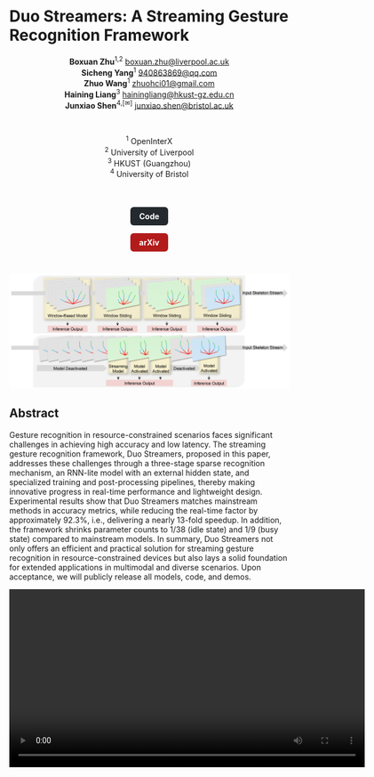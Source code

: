# Duo Streamers: A Streaming Gesture Recognition Framework

<div align="center" style="max-width: 16cm; margin: auto;" markdown="1">

  
**Boxuan Zhu**<sup>1,2</sup> <boxuan.zhu@liverpool.ac.uk>  
**Sicheng Yang**<sup>1</sup> <940863869@qq.com>  
**Zhuo Wang**<sup>1</sup> <zhuohci01@gmail.com>  
**Haining Liang**<sup>3</sup> <hainingliang@hkust-gz.edu.cn>  
**Junxiao Shen**<sup>4,[&#9993;]</sup> <junxiao.shen@bristol.ac.uk>

<br/>

<sup>1</sup> OpenInterX  
<sup>2</sup> University of Liverpool  
<sup>3</sup> HKUST (Guangzhou)  
<sup>4</sup> University of Bristol  

<br/>

</div>

<div align="center" style="margin-top: 20px; margin-bottom: 40px;">
  <!-- “Code” -->
  <a href="https://github.com/JulienInWired/Duo-Streamers"
     style="text-decoration: none;
            display: inline-block;
            margin: 0 10px;
            padding: 8px 16px;
            background: #24292e;  /* GitHub */
            color: #ffffff;
            border-radius: 6px;
            font-weight: bold;">
    <!-- Pic or Font Awesome -->
    Code
  </a>

  <!-- “arXiv” -->
  <a href="https://arxiv.org/abs/xxxx.xxxxx"
     style="text-decoration: none;
            display: inline-block;
            margin: 0 10px;
            padding: 8px 16px;
            background: #b31b1b;  /* arXiv */
            color: #ffffff;
            border-radius: 6px;
            font-weight: bold;">
    <!-- <svg> -->
    arXiv
  </a>
</div>

<div align="center">
  <img src="pics/teaserstreamers.jpg" alt="teaserstreamer" width="700px" />
</div>



## Abstract

Gesture recognition in resource-constrained scenarios faces significant challenges in achieving high accuracy and low latency. The streaming gesture recognition framework, Duo Streamers, proposed in this paper, addresses these challenges through a three-stage sparse recognition mechanism, an RNN-lite model with an external hidden state, and specialized training and post-processing pipelines, thereby making innovative progress in real-time performance and lightweight design. Experimental results show that Duo Streamers matches mainstream methods in accuracy metrics, while reducing the real-time factor by approximately 92.3\%, i.e., delivering a nearly 13-fold speedup. In addition, the framework shrinks parameter counts to 1/38 (idle state) and 1/9 (busy state) compared to mainstream models. In summary, Duo Streamers not only offers an efficient and practical solution for streaming gesture recognition in resource-constrained devices but also lays a solid foundation for extended applications in multimodal and diverse scenarios. Upon acceptance, we will publicly release all models, code, and demos.

<div align="center">
  <video width="640" controls>
    <source src="DuoStreamers_Visualization.mp4" type="video/mp4">
  </video>
</div>

